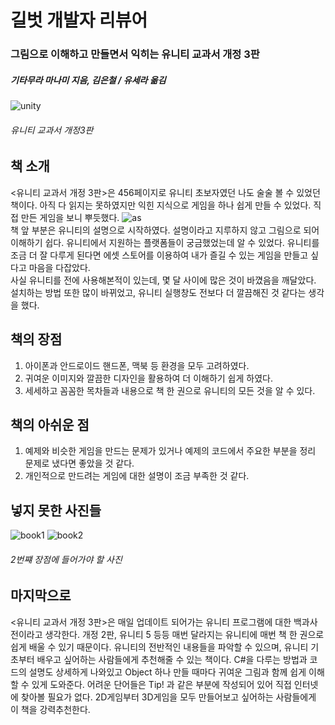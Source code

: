 # 길벗 개발자 리뷰어
### 그림으로 이해하고 만들면서 익히는 유니티 교과서 개정 3판
##### _기타무라 마나미 지음, 김은철 / 유세라 옮김_

![unity](https://user-images.githubusercontent.com/48716298/69151527-1fe13a00-0b1e-11ea-92b4-31d6c6616e00.png)
###### 유니티 교과서 개정3판  

## 책 소개
<유니티 교과서 개정 3판>은 456페이지로 유니티 초보자였던 나도 술술 볼 수 있었던 책이다. 아직 다 읽지는 못하였지만 익힌 지식으로 게임을 하나 쉽게 만들 수 있었다. 직접 만든 게임을 보니 뿌듯했다.
![as](https://user-images.githubusercontent.com/48716298/69151341-ca0c9200-0b1d-11ea-8039-3fb7279b3c3b.gif)  
책 앞 부분은 유니티의 설명으로 시작하였다. 설명이라고 지루하지 않고 그림으로 되어 이해하기 쉽다. 유니티에서 지원하는 플랫폼들이 궁금했었는데 알 수 있었다. 유니티를 조금 더 잘 다루게 된다면 에셋 스토어를 이용하여 내가 즐길 수 있는 게임을 만들고 싶다고 마음을 다잡았다.  
사실 유니티를 전에 사용해본적이 있는데, 몇 달 사이에 많은 것이 바꼈음을 깨달았다. 설치하는 방법 또한 많이 바뀌었고, 유니티 실행창도 전보다 더 깔끔해진 것 같다는 생각을 했다.

## 책의 장점
<ol>
  <li> 아이폰과 안드로이드 핸드폰, 맥북 등 환경을 모두 고려하였다.  </li>
  <li> 귀여운 이미지와 깔끔한 디자인을 활용하여 더 이해하기 쉽게 하였다. </li>
  <li> 세세하고 꼼꼼한 목차들과 내용으로 책 한 권으로 유니티의 모든 것을 알 수 있다. </li>
</ol>

## 책의 아쉬운 점
<ol>
  <li> 예제와 비슷한 게임을 만드는 문제가 있거나 예제의 코드에서 주요한 부분을 정리 문제로 냈다면 좋았을 것 같다. </li>
  <li> 개인적으로 만드려는 게임에 대한 설명이 조금 부족한 것 같다. </li>
</ol>

## 넣지 못한 사진들
![book1](https://user-images.githubusercontent.com/48716298/69152691-3e483500-0b20-11ea-82dd-8df6c025a06d.png)
![book2](https://user-images.githubusercontent.com/48716298/69152693-3ee0cb80-0b20-11ea-8ec2-c736ef8db122.png)
###### 2번쨰 장점에 들어가야 할 사진

## 마지막으로
<유니티 교과서 개정 3판>은 매일 업데이트 되어가는 유니티 프로그램에 대한 백과사전이라고 생각한다. 개정 2판, 유니티 5 등등 매번 달라지는 유니티에 매번 책 한 권으로 쉽게 배울 수 있기 때문이다. 유니티의 전반적인 내용들을 파악할 수 있으며, 유니티 기초부터 배우고 싶어하는 사람들에게 추천해줄 수 있는 책이다. C#을 다루는 방법과 코드의 설명도 상세하게 나와있고 Object 하나 만들 때마다 귀여운 그림과 함께 쉽게 이해할 수 있게 도와준다. 어려운 단어들은 Tip! 과 같은 부분에 작성되어 있어 직접 인터넷에 찾아볼 필요가 없다. 2D게임부터 3D게임을 모두 만들어보고 싶어하는 사람들에게 이 책을 강력추천한다.
